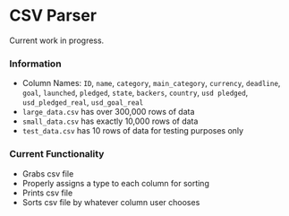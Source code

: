 # CSV Parser
Current work in progress.

### Information
* Column Names: `ID`, `name`, `category`, `main_category`, `currency`, `deadline`, `goal`, `launched`, `pledged`, `state`, `backers`, `country`, `usd pledged`, `usd_pledged_real`, `usd_goal_real`
* `large_data.csv` has over 300,000 rows of data
* `small_data.csv` has exactly 10,000 rows of data
* `test_data.csv` has 10 rows of data for testing purposes only

### Current Functionality
* Grabs csv file
* Properly assigns a type to each column for sorting
* Prints csv file
* Sorts csv file by whatever column user chooses


